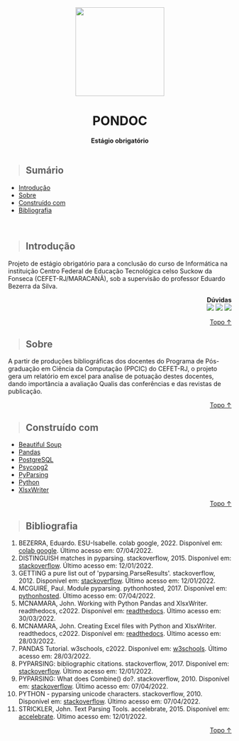 <div align=center>
    <img width=200 src='https://user-images.githubusercontent.com/60933617/166180801-b6f8fc4f-37ab-4039-ab40-237cb094f56d.png'/>
    <h1>PONDOC</h1>
    <b>Estágio obrigatório</b>
</div>

<br>

> ## Sumário
* [Introdução](#Introdução)
* [Sobre](#Sobre)
* [Construído com](#Construído-com)
* [Bibliografia](#Bibliografia)

<br>



> ## Introdução
<p>
    Projeto de estágio obrigatório para a conclusão do curso de Informática na instituição Centro Federal de Educação Tecnológica celso Suckow da Fonseca 
    (CEFET-RJ/MARACANÃ), sob a supervisão do professor Eduardo Bezerra da Silva.
    <div align=right> 
        <b>Dúvidas</b> <br>
        <a href = "https://github.com/araujobtc/pondoc/issues/new"><img src="https://img.shields.io/badge/-Issues-%23333?style=for-the-badge&logo=github&logoColor=white" target="_blank"></a>
        <a href="https://www.linkedin.com/in/isabelle-ferreira-de-araujo" target="_blank"><img src="https://img.shields.io/badge/-LinkedIn-%230077B5?style=for-the-badge&logo=linkedin&logoColor=white" target="_blank"></a> 
        <a href = "mailto:isabelletecn@gmail.com"><img src="https://img.shields.io/badge/-Gmail-%23333?style=for-the-badge&logo=gmail&logoColor=white" target="_blank"></a>
    </div>
</p>

<p align="right"><a href="#PONDOC">Topo ↑</a></p>



> ## Sobre

<p>
    A partir de produções bibliográficas dos docentes do Programa de Pós-graduação em Ciência da Computação (PPCIC) do CEFET-RJ, o projeto gera um relatório em
    excel para analise de potuação destes docentes, dando importância a avaliação Qualis das conferências e das revistas de publicação.
</p>

<p align="right"><a href="#PONDOC">Topo ↑</a></p>



> ## Construído com

<ul>
    <li><a href='https://pypi.org/project/beautifulsoup4/'>Beautiful Soup</a></li>
    <li><a href='https://pypi.org/project/pandas/'>Pandas</a></li>
    <li><a href='https://www.postgresql.org'>PostgreSQL</a></li>
    <li><a href='https://pypi.org/project/psycopg2/'>Psycopg2</a></li>
    <li><a href='https://pypi.org/project/pyparsing/'>PyParsing</a></li>
    <li><a href='https://www.python.org'>Python</a></li>
    <li><a href='https://pypi.org/project/XlsxWriter/'>XlsxWriter</a></li>
</ul>

<p align="right"><a href="#PONDOC">Topo ↑</a></p>



> ## Bibliografia

<ol>
    <li>BEZERRA, Eduardo. ESU-Isabelle. colab google, 2022. Disponível em: <a href='https://colab.research.google.com/drive/13ycNwltD-z9lZJCqMf_dXs9Fw24R4Acl?usp=sharing'>colab google</a>. Último acesso em: 07/04/2022.</li>
    <li>DISTINGUISH matches in pyparsing. stackoverflow, 2015. Disponível em: <a href='https://stackoverflow.com/questions/29282878/distinguish-matches-in-pyparsing'>stackoverflow</a>. Último acesso em: 12/01/2022.</li>
    <li>GETTING a pure list out of 'pyparsing.ParseResults'. stackoverflow, 2012. Disponível em: <a href='https://stackoverflow.com/questions/10534035/getting-a-pure-list-out-of-pyparsing-parseresults'>stackoverflow</a>. Último acesso em: 12/01/2022.</li>
    <li>MCGUIRE, Paul. Module pyparsing. pythonhosted, 2017. Disponível em: <a href='https://pythonhosted.org/pyparsing/pyparsing-module.html'>pythonhosted</a>. Último acesso em: 07/04/2022.</li>
    <li>MCNAMARA, John. Working with Python Pandas and XlsxWriter. readthedocs, c2022. Disponível em: <a href='https://xlsxwriter.readthedocs.io/working_with_pandas.html'>readthedocs</a>. Último acesso em: 30/03/2022.</li>
    <li>MCNAMARA, John. Creating Excel files with Python and XlsxWriter. readthedocs, c2022. Disponível em: <a href='https://xlsxwriter.readthedocs.io/index.html'>readthedocs</a>. Último acesso em: 28/03/2022.</li>
    <li>PANDAS Tutorial. w3schools, c2022. Disponível em: <a href='https://www.w3schools.com/python/pandas/'>w3schools</a>. Último acesso em: 28/03/2022.</li>
    <li>PYPARSING: bibliographic citations. stackoverflow, 2017. Disponível em: <a href='https://stackoverflow.com/questions/41651200/pyparsing-bibliographic-citations'>stackoverflow</a>. Último acesso em: 12/01/2022.</li>
    <li>PYPARSING: What does Combine() do?. stackoverflow, 2010. Disponível em: <a href='https://stackoverflow.com/questions/2940489/pyparsing-what-does-combine-do'>stackoverflow</a>. Último acesso em: 07/04/2022.</li>
    <li>PYTHON - pyparsing unicode characters. stackoverflow, 2010. Disponível em: <a href='https://stackoverflow.com/questions/2339386/python-pyparsing-unicode-characters'>stackoverflow</a>. Último acesso em: 07/04/2022.</li>
    <li>STRICKLER, John. Text Parsing Tools. accelebrate, 2015. Disponível em: <a href='https://www.accelebrate.com/blog/pyparseltongue-parsing-text-with-pyparsing'>accelebrate</a>. Último acesso em: 12/01/2022.</li>
</ol>

<p align="right"><a href="#PONDOC">Topo ↑</a></p>
